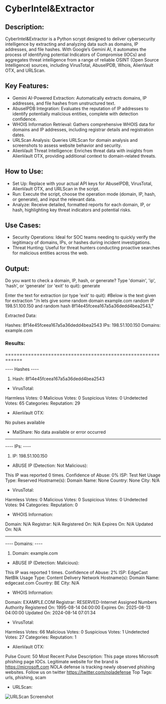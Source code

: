# CyberIntel&Extractor

## Description:
CyberIntel&Extractor is a Python scrypt designed to deliver  cybersecurity intelligence by extracting and analyzing data such as domains, IP addresses, and file hashes. With Google’s Gemini AI, it automates the process of identifying potential Indicators of Compromise (IOCs) and aggregates threat intelligence from a range of reliable OSINT (Open Source Intelligence) sources, including VirusTotal, AbuseIPDB, Whois, AlienVault OTX, and URLScan.

## Key Features:

- Gemini AI-Powered Extraction: Automatically extracts domains, IP addresses, and file hashes from unstructured text.
- AbuseIPDB Integration: Evaluates the reputation of IP addresses to identify potentially malicious entities, complete with detection confidence.
- WHOIS Information Retrieval: Gathers comprehensive WHOIS data for domains and IP addresses, including registrar details and registration dates.
- URLScan Analysis: Queries URLScan for domain analysis and screenshots to assess website behavior and security.
- AlienVault Threat Intelligence: Enriches threat data with insights from AlienVault OTX, providing additional context to domain-related threats.

## How to Use:

- Set Up: Replace with your actual API keys for AbuseIPDB, VirusTotal, AlienVault OTX, and URLScan in the script.
- Run: Execute the script, choose the operation mode (domain, IP, hash, or generate), and input the relevant data.
- Analyze: Receive detailed, formatted reports for each domain, IP, or hash, highlighting key threat indicators and potential risks.

## Use Cases:

- Security Operations: Ideal for SOC teams needing to quickly verify the legitimacy of domains, IPs, or hashes during incident investigations.
- Threat Hunting: Useful for threat hunters conducting proactive searches for malicious entities across the web.

## Output:

Do you want to check a domain, IP, hash, or generate? Type 'domain', 'ip', 'hash', or 'generate' (or 'exit' to quit): generate

Enter the text for extraction (or type 'exit' to quit): #Below is the text given for extraction 
"/n lets give some random domain example.com  random IP 198.51.100.150 and random hash 8f14e45fceea167a5a36dedd4bea2543," 

Extracted Data:

Hashes: 8f14e45fceea167a5a36dedd4bea2543
IPs: 198.51.100.150
Domains: example.com

### Results:
============================================================

---- Hashes ----

1. Hash: 8f14e45fceea167a5a36dedd4bea2543

- VirusTotal:

Harmless Votes: 0
Malicious Votes: 0
Suspicious Votes: 0
Undetected Votes: 65
Categories: 
Reputation: 29

- AlienVault OTX:

No pulses available

- MalShare: No data available or error occurred

____________________________________________________________


 ---- IPs: ---- 
 
1. IP: 198.51.100.150

- ABUSE IP (Detection: Not Malicious):

This IP was reported 0 times.
Confidence of Abuse: 0%
ISP: Test Net
Usage Type: Reserved
Hostname(s): 
Domain Name: None
Country: None
City: N/A

- VirusTotal:

Harmless Votes: 0
Malicious Votes: 0
Suspicious Votes: 0
Undetected Votes: 94
Categories: 
Reputation: 0

- WHOIS Information:

Domain: N/A
Registrar: N/A
Registered On: N/A
Expires On: N/A
Updated On: N/A

____________________________________________________________


 ---- Domains: ---- 
 
1. Domain: example.com

- ABUSE IP (Detection: Malicious):

This IP was reported 1 times.
Confidence of Abuse: 2%
ISP: EdgeCast NetBlk
Usage Type: Content Delivery Network
Hostname(s): 
Domain Name: edgecast.com
Country: BE
City: N/A

- WHOIS Information:

Domain: EXAMPLE.COM
Registrar: RESERVED-Internet Assigned Numbers Authority
Registered On: 1995-08-14 04:00:00
Expires On: 2025-08-13 04:00:00
Updated On: 2024-08-14 07:01:34

- VirusTotal:

Harmless Votes: 66
Malicious Votes: 0
Suspicious Votes: 1
Undetected Votes: 27
Categories: 
Reputation: 1

- AlienVault OTX:

Pulse Count: 50
Most Recent Pulse Description: This page stores Microsoft phishing page IOCs. Legitimate website for the brand is https://microsoft.com
NOLA defense is tracking newly observed phishing websites. Follow us on twitter https://twitter.com/noladefense
Top Tags: urls, phishing, scam

- URLScan:

![URLScan Screenshot](https://urlscan.io/screenshots/90776ae5-832f-4f63-80c0-dd2ef609674a.png)
